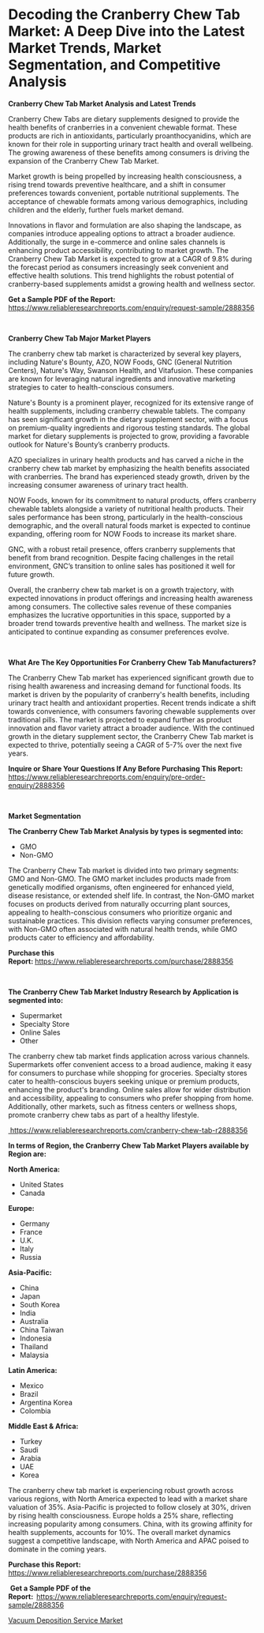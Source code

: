 <p><h1>Decoding the Cranberry Chew Tab Market: A Deep Dive into the Latest Market Trends, Market Segmentation, and Competitive Analysis</h1></p><p><strong>Cranberry Chew Tab Market Analysis and Latest Trends</strong></p>
<p><p>Cranberry Chew Tabs are dietary supplements designed to provide the health benefits of cranberries in a convenient chewable format. These products are rich in antioxidants, particularly proanthocyanidins, which are known for their role in supporting urinary tract health and overall wellbeing. The growing awareness of these benefits among consumers is driving the expansion of the Cranberry Chew Tab Market.</p><p>Market growth is being propelled by increasing health consciousness, a rising trend towards preventive healthcare, and a shift in consumer preferences towards convenient, portable nutritional supplements. The acceptance of chewable formats among various demographics, including children and the elderly, further fuels market demand.</p><p>Innovations in flavor and formulation are also shaping the landscape, as companies introduce appealing options to attract a broader audience. Additionally, the surge in e-commerce and online sales channels is enhancing product accessibility, contributing to market growth. The Cranberry Chew Tab Market is expected to grow at a CAGR of 9.8% during the forecast period as consumers increasingly seek convenient and effective health solutions. This trend highlights the robust potential of cranberry-based supplements amidst a growing health and wellness sector.</p></p>
<p><strong>Get a Sample PDF of the Report:&nbsp;</strong> <a href="https://www.reliableresearchreports.com/enquiry/request-sample/2888356?utm_campaign=3090&utm_medium=2&utm_source=Github&utm_content=ia&utm_term=14032025&utm_id=cranberry-chew-tab">https://www.reliableresearchreports.com/enquiry/request-sample/2888356</a></p>
<p>&nbsp;</p>
<p><strong>Cranberry Chew Tab Major Market Players</strong></p>
<p><p>The cranberry chew tab market is characterized by several key players, including Nature's Bounty, AZO, NOW Foods, GNC (General Nutrition Centers), Nature's Way, Swanson Health, and Vitafusion. These companies are known for leveraging natural ingredients and innovative marketing strategies to cater to health-conscious consumers. </p><p>Nature's Bounty is a prominent player, recognized for its extensive range of health supplements, including cranberry chewable tablets. The company has seen significant growth in the dietary supplement sector, with a focus on premium-quality ingredients and rigorous testing standards. The global market for dietary supplements is projected to grow, providing a favorable outlook for Nature's Bounty’s cranberry products.</p><p>AZO specializes in urinary health products and has carved a niche in the cranberry chew tab market by emphasizing the health benefits associated with cranberries. The brand has experienced steady growth, driven by the increasing consumer awareness of urinary tract health.</p><p>NOW Foods, known for its commitment to natural products, offers cranberry chewable tablets alongside a variety of nutritional health products. Their sales performance has been strong, particularly in the health-conscious demographic, and the overall natural foods market is expected to continue expanding, offering room for NOW Foods to increase its market share.</p><p>GNC, with a robust retail presence, offers cranberry supplements that benefit from brand recognition. Despite facing challenges in the retail environment, GNC’s transition to online sales has positioned it well for future growth.</p><p>Overall, the cranberry chew tab market is on a growth trajectory, with expected innovations in product offerings and increasing health awareness among consumers. The collective sales revenue of these companies emphasizes the lucrative opportunities in this space, supported by a broader trend towards preventive health and wellness. The market size is anticipated to continue expanding as consumer preferences evolve.</p></p>
<p>&nbsp;</p>
<p><strong>What Are The Key Opportunities For Cranberry Chew Tab Manufacturers?</strong></p>
<p><p>The Cranberry Chew Tab market has experienced significant growth due to rising health awareness and increasing demand for functional foods. Its market is driven by the popularity of cranberry's health benefits, including urinary tract health and antioxidant properties. Recent trends indicate a shift towards convenience, with consumers favoring chewable supplements over traditional pills. The market is projected to expand further as product innovation and flavor variety attract a broader audience. With the continued growth in the dietary supplement sector, the Cranberry Chew Tab market is expected to thrive, potentially seeing a CAGR of 5-7% over the next five years.</p></p>
<p><strong>Inquire or Share Your Questions If Any Before Purchasing This Report:</strong> <a href="https://www.reliableresearchreports.com/enquiry/pre-order-enquiry/2888356?utm_campaign=3090&utm_medium=2&utm_source=Github&utm_content=ia&utm_term=14032025&utm_id=cranberry-chew-tab">https://www.reliableresearchreports.com/enquiry/pre-order-enquiry/2888356</a></p>
<p>&nbsp;</p>
<p><strong>Market Segmentation</strong></p>
<p><strong>The Cranberry Chew Tab Market Analysis by types is segmented into:</strong></p>
<p><ul><li>GMO</li><li>Non-GMO</li></ul></p>
<p><p>The Cranberry Chew Tab market is divided into two primary segments: GMO and Non-GMO. The GMO market includes products made from genetically modified organisms, often engineered for enhanced yield, disease resistance, or extended shelf life. In contrast, the Non-GMO market focuses on products derived from naturally occurring plant sources, appealing to health-conscious consumers who prioritize organic and sustainable practices. This division reflects varying consumer preferences, with Non-GMO often associated with natural health trends, while GMO products cater to efficiency and affordability.</p></p>
<p><strong>Purchase this Report:&nbsp;</strong><a href="https://www.reliableresearchreports.com/purchase/2888356?utm_campaign=3090&utm_medium=2&utm_source=Github&utm_content=ia&utm_term=14032025&utm_id=cranberry-chew-tab">https://www.reliableresearchreports.com/purchase/2888356</a></p>
<p>&nbsp;</p>
<p><strong>The Cranberry Chew Tab Market Industry Research by Application is segmented into:</strong></p>
<p><ul><li>Supermarket</li><li>Specialty Store</li><li>Online Sales</li><li>Other</li></ul></p>
<p><p>The cranberry chew tab market finds application across various channels. Supermarkets offer convenient access to a broad audience, making it easy for consumers to purchase while shopping for groceries. Specialty stores cater to health-conscious buyers seeking unique or premium products, enhancing the product's branding. Online sales allow for wider distribution and accessibility, appealing to consumers who prefer shopping from home. Additionally, other markets, such as fitness centers or wellness shops, promote cranberry chew tabs as part of a healthy lifestyle.</p></p>
<p><a href="https://www.reliableresearchreports.com/cranberry-chew-tab-r2888356?utm_campaign=3090&utm_medium=2&utm_source=Github&utm_content=ia&utm_term=14032025&utm_id=cranberry-chew-tab">&nbsp;https://www.reliableresearchreports.com/cranberry-chew-tab-r2888356</a></p>
<p><strong>In terms of Region, the Cranberry Chew Tab Market Players available by Region are:</strong></p>
<p>
    <p> <strong> North America: </strong>
        <ul>
            <li>United States</li>
            <li>Canada</li>
        </ul>
        </p> 
    <p> <strong> Europe: </strong>
        <ul>
            <li>Germany</li>
            <li>France</li>
            <li>U.K.</li>
            <li>Italy</li>
            <li>Russia</li>
        </ul>
        </p> 
    <p> <strong> Asia-Pacific: </strong>
        <ul>
            <li>China</li>
            <li>Japan</li>
            <li>South Korea</li>
            <li>India</li>
            <li>Australia</li>
            <li>China Taiwan</li>
            <li>Indonesia</li>
            <li>Thailand</li>
            <li>Malaysia</li>
        </ul>
        </p> 
    <p> <strong> Latin America: </strong>
        <ul>
            <li>Mexico</li>
            <li>Brazil</li>
            <li>Argentina Korea</li>
            <li>Colombia</li>
        </ul>
        </p> 
    <p> <strong> Middle East & Africa: </strong>
        <ul>
            <li>Turkey</li>
            <li>Saudi</li>
            <li>Arabia</li>
            <li>UAE</li>
            <li>Korea</li>
        </ul>
    </p>
    </p>
<p><p>The cranberry chew tab market is experiencing robust growth across various regions, with North America expected to lead with a market share valuation of 35%. Asia-Pacific is projected to follow closely at 30%, driven by rising health consciousness. Europe holds a 25% share, reflecting increasing popularity among consumers. China, with its growing affinity for health supplements, accounts for 10%. The overall market dynamics suggest a competitive landscape, with North America and APAC poised to dominate in the coming years.</p></p>
<p><strong>Purchase this Report: </strong><a href="https://www.reliableresearchreports.com/purchase/2888356?utm_campaign=3090&utm_medium=2&utm_source=Github&utm_content=ia&utm_term=14032025&utm_id=cranberry-chew-tab">https://www.reliableresearchreports.com/purchase/2888356</a></p>
<p>&nbsp;<strong>Get a Sample PDF of the Report:&nbsp;&nbsp;</strong><a href="https://www.reliableresearchreports.com/enquiry/request-sample/2888356?utm_campaign=3090&utm_medium=2&utm_source=Github&utm_content=ia&utm_term=14032025&utm_id=cranberry-chew-tab">https://www.reliableresearchreports.com/enquiry/request-sample/2888356</a></p>
<p><strong></strong></p>
<p><p><a href="https://github.com/verikaahova/Market-Research-Report-List-1/blob/main/vacuum-deposition-service-market.md?utm_campaign=3090&utm_medium=2&utm_source=Github&utm_content=ia&utm_term=14032025&utm_id=cranberry-chew-tab">Vacuum Deposition Service Market</a></p></p>